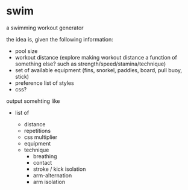 # swim
a swimming workout generator

the idea is, given the following information:
- pool size
- workout distance (explore making workout distance a function of something else? such as strength/speed/stamina/technique)
- set of available equipment (fins, snorkel, paddles, board, pull buoy, stick)
- preference list of styles
- css?

output somehting like
  - list of
  
    - distance
    - repetitions
    - css multiplier
    - equipment
    - technique
      - breathing
      - contact
      - stroke / kick isolation
      - arm-alternation
      - arm isolation
